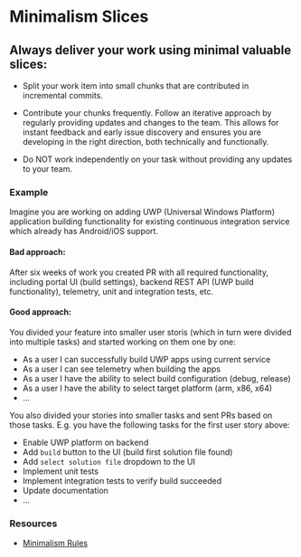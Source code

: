 # Minimalism Slices

## Always deliver your work using minimal valuable slices:

- Split your work item into small chunks that are contributed in incremental commits.

- Contribute your chunks frequently. Follow an iterative approach by regularly providing updates and changes to the team. This allows for instant feedback and early issue discovery and ensures you are developing in the right direction, both technically and functionally.

- Do NOT work independently on your task without providing any updates to your team.

### Example

Imagine you are working on adding UWP (Universal Windows Platform) application building functionality for existing continuous integration service which already has Android/iOS support.

#### Bad approach:

After six weeks of work you created PR with all required functionality, including portal UI (build settings), backend REST API (UWP build functionality), telemetry, unit and integration tests, etc.

#### Good approach:

You divided your feature into smaller user storis (which in turn were divided into multiple tasks) and started working on them one by one:

- As a user I can successfully build UWP apps using current service
- As a user I can see telemetry when building the apps
- As a user I have the ability to select build configuration (debug, release)
- As a user I have the ability to select target platform (arm, x86, x64)
- ...

You also divided your stories into smaller tasks and sent PRs based on those tasks.
E.g. you have the following tasks for the first user story above:

- Enable UWP platform on backend
- Add `build` button to the UI (build first solution file found)
- Add `select solution file` dropdown to the UI
- Implement unit tests
- Implement integration tests to verify build succeeded
- Update documentation
- ...

### Resources

- [Minimalism Rules](http://minifesto.org/)
